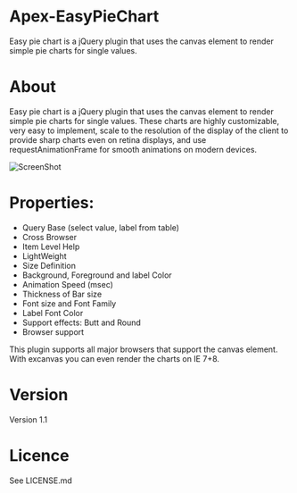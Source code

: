 # Apex-EasyPieChart
Easy pie chart is a jQuery plugin that uses the canvas element to render simple pie charts for single values.

# About
Easy pie chart is a jQuery plugin that uses the canvas element to render simple pie charts for single values. These charts are highly customizable, very easy to implement, scale to the resolution of the display of the client to provide sharp charts even on retina displays, and use requestAnimationFrame for smooth animations on modern devices.

![ScreenShot](https://raw.githubusercontent.com/iranapex/Apex-EasyPieChart/easypiechart.PNG)


# Properties:

* Query Base (select value, label from table)
* Cross Browser
* Item Level Help
* LightWeight
* Size Definition
* Background, Foreground and label Color
* Animation Speed (msec)
* Thickness of Bar size
* Font size and Font Family
* Label Font Color
* Support effects: Butt and Round 
* Browser support

This plugin supports all major browsers that support the canvas element. With excanvas you can even render the charts on IE 7+8. 

# Version
Version 1.1

# Licence
See LICENSE.md
